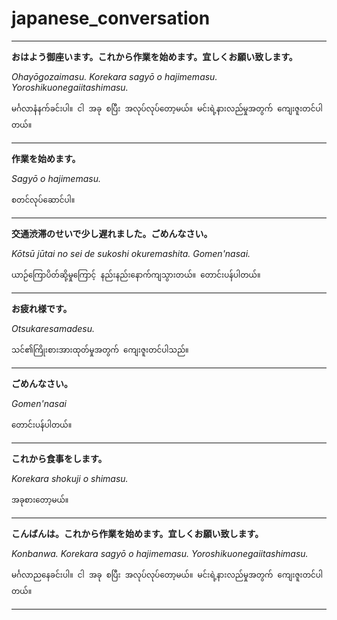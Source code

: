 # japanese_conversation

_____

**おはよう御座います。これから作業を始めます。宜しくお願い致します。**

_Ohayōgozaimasu. Korekara sagyō o hajimemasu. Yoroshikuonegaiitashimasu._

`မင်္ဂလာနံနက်ခင်းပါ။ ငါ အခု စပြီး အလုပ်လုပ်တော့မယ်။ မင်းရဲ့နားလည်မှုအတွက် ကျေးဇူးတင်ပါတယ်။`


______


**作業を始めます。**

_Sagyō o hajimemasu._

`စတင်လုပ်ဆောင်ပါ။`

______

**交通渋滞のせいで少し遅れました。ごめんなさい。**

_Kōtsū jūtai no sei de sukoshi okuremashita. Gomen'nasai._

`ယာဉ်ကြောပိတ်ဆို့မှုကြောင့် နည်းနည်းနောက်ကျသွားတယ်။ တောင်းပန်ပါတယ်။`

______

**お疲れ様です。**

_Otsukaresamadesu._

`သင်၏ကြိုးစားအားထုတ်မှုအတွက် ကျေးဇူးတင်ပါသည်။`

______

**ごめんなさい。**

_Gomen'nasai_

`တောင်းပန်ပါတယ်။`

_______


**これから食事をします。**

_Korekara shokuji o shimasu._

`အခုစားတော့မယ်။`

_____


**こんばんは。これから作業を始めます。宜しくお願い致します。**

_Konbanwa. Korekara sagyō o hajimemasu. Yoroshikuonegaiitashimasu._

`မင်္ဂလာညနေခင်းပါ။ ငါ အခု စပြီး အလုပ်လုပ်တော့မယ်။ မင်းရဲ့နားလည်မှုအတွက် ကျေးဇူးတင်ပါတယ်။`

_____


